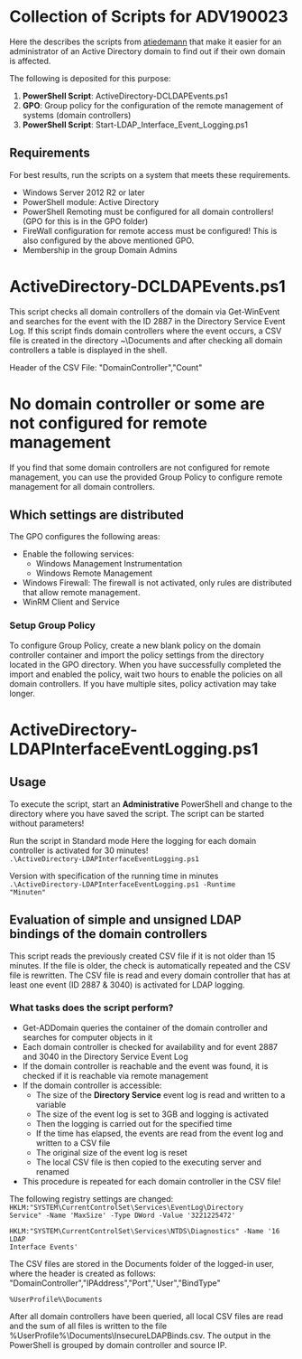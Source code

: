 # Collection of Scripts for ADV190023

Here the describes the scripts from [atiedemann](https://github.com/atiedemann) that make it easier for an administrator of an Active Directory domain to find out if their own domain is affected.

The following is deposited for this purpose:

1. **PowerShell Script**: ActiveDirectory-DCLDAPEvents.ps1
2. **GPO**: Group policy for the configuration of the remote management of systems (domain controllers)
3. **PowerShell Script**: Start-LDAP_Interface_Event_Logging.ps1

## Requirements
For best results, run the scripts on a system that meets these requirements.
- Windows Server 2012 R2 or later
- PowerShell module: Active Directory
- PowerShell Remoting must be configured for all domain controllers! (GPO for this is in the GPO folder)
- FireWall configuration for remote access must be configured! This is also configured by the above mentioned GPO.
- Membership in the group Domain Admins

# ActiveDirectory-DCLDAPEvents.ps1
This script checks all domain controllers of the domain via Get-WinEvent and searches for the event with the ID 2887 in the Directory Service Event Log. If this script finds domain controllers where the event occurs, a CSV file is created in the directory ~\Documents and after checking all domain controllers a table is displayed in the shell.

Header of the CSV File:
"DomainController","Count"

# No domain controller or some are not configured for remote management
If you find that some domain controllers are not configured for remote management, you can use the provided Group Policy to configure remote management for all domain controllers.

## Which settings are distributed
The GPO configures the following areas:
- Enable the following services:
    - Windows Management Instrumentation
    - Windows Remote Management
- Windows Firewall: The firewall is not activated, only rules are distributed that allow remote management.
- WinRM Client and Service

### Setup Group Policy
To configure Group Policy, create a new blank policy on the domain controller container and import the policy settings from the directory located in the GPO directory. When you have successfully completed the import and enabled the policy, wait two hours to enable the policies on all domain controllers. If you have multiple sites, policy activation may take longer.

# ActiveDirectory-LDAPInterfaceEventLogging.ps1
## Usage
To execute the script, start an **Administrative** PowerShell and change to the directory where you have saved the script.
The script can be started without parameters!


Run the script in Standard mode
Here the logging for each domain controller is activated for 30 minutes!
<code> .\ActiveDirectory-LDAPInterfaceEventLogging.ps1</code>

Version with specification of the running time in minutes
<code> .\ActiveDirectory-LDAPInterfaceEventLogging.ps1 -Runtime "Minuten"</code>

## Evaluation of simple and unsigned LDAP bindings of the domain controllers
This script reads the previously created CSV file if it is not older than 15 minutes. If the file is older, the check is automatically repeated and the CSV file is rewritten. The CSV file is read and every domain controller that has at least one event (ID 2887 & 3040) is activated for LDAP logging.

### What tasks does the script perform?
- Get-ADDomain queries the container of the domain controller and searches for computer objects in it
- Each domain controller is checked for availability and for event 2887 and 3040 in the Directory Service Event Log
- If the domain controller is reachable and the event was found, it is checked if it is reachable via remote management
- If the domain controller is accessible:
  - The size of the **Directory Service** event log is read and written to a variable
  - The size of the event log is set to 3GB and logging is activated
  - Then the logging is carried out for the specified time
  - If the time has elapsed, the events are read from the event log and written to a CSV file
  - The original size of the event log is reset
  - The local CSV file is then copied to the executing server and renamed
- This procedure is repeated for each domain controller in the CSV file!


The following registry settings are changed:<br />
<code>HKLM:"SYSTEM\CurrentControlSet\Services\EventLog\Directory Service" -Name 'MaxSize' -Type DWord -Value '3221225472'<br />
HKLM:"SYSTEM\CurrentControlSet\Services\NTDS\Diagnostics" -Name '16 LDAP Interface Events'</code>

The CSV files are stored in the Documents folder of the logged-in user, where the header is created as follows: "DomainController","IPAddress","Port","User","BindType"

<code>%UserProfile%\Documents</code>

After all domain controllers have been queried, all local CSV files are read and the sum of all files is written to the file %UserProfile%\Documents\InsecureLDAPBinds.csv. The output in the PowerShell is grouped by domain controller and source IP.
